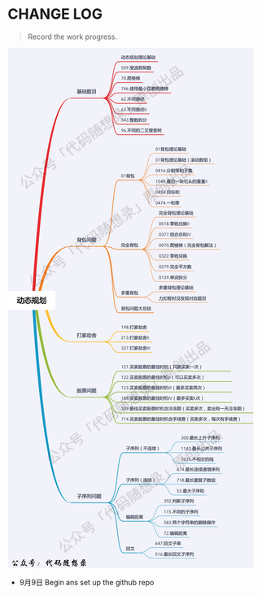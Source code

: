 
# CHANGE LOG

> Record the work progress.  


![Dynamic program](./asset/image/dp.jpeg) 

+ 9月9日 Begin ans set up the github repo
